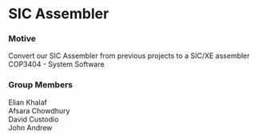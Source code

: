 # SIC Assembler

### Motive
Convert our SIC Assembler from previous projects to a SIC/XE assembler  
COP3404 - System Software

### Group Members
Elian Khalaf  
Afsara Chowdhury  
David Custodio  
John Andrew  